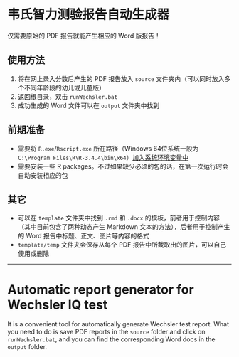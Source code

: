# 韦氏智力测验报告自动生成器

仅需要原始的 PDF 报告就能产生相应的 Word 版报告！

## 使用方法

1. 将在网上录入分数后产生的 PDF 报告放入 `source` 文件夹内（可以同时放入多个不同年龄段的幼儿或儿童版）
2. 返回根目录，双击 `runWechsler.bat`
3. 成功生成的 Word 文件可以在 `output` 文件夹中找到

## 前期准备

- 需要将 `R.exe`/`Rscript.exe` 所在路径（Windows 64位系统一般为 `C:\Program Files\R\R-3.4.4\bin\x64`）[加入系统环境变量中](https://tinyurl.com/y9rjmgxe)
- 需要安装一些 R packages。不过如果缺少必须的包的话，在第一次运行时会自动安装相应的包

## 其它

- 可以在 `template` 文件夹中找到 `.rmd` 和 `.docx` 的模板，前者用于控制内容（其中目前包含了两种动态产生 Markdown 文本的方法），后者用于控制产生的 Word 报告中标题、正文、图片等内容的格式
- `template/temp` 文件夹会保存从每个 PDF 报告中所截取出的图片，可以自己使用或删除

***

# Automatic report generator for Wechsler IQ test

It is a convenient tool for automatically generate Wechsler test report. What you need to do is save PDF reports in the `source` folder and click on `runWechsler.bat`, and you can find the corresponding Word docs in the `output` folder.
